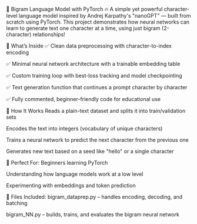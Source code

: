 🧠 Bigram Language Model with PyTorch 🔥
A simple yet powerful character-level language model inspired by Andrej Karpathy's "nanoGPT" — built from scratch using PyTorch. This project demonstrates how neural networks can learn to generate text one character at a time, using just bigram (2-character) relationships!

🔧 What’s Inside
✅ Clean data preprocessing with character-to-index encoding

✅ Minimal neural network architecture with a trainable embedding table

✅ Custom training loop with best-loss tracking and model checkpointing

✅ Text generation function that continues a prompt character by character

✅ Fully commented, beginner-friendly code for educational use

📘 How It Works
Reads a plain-text dataset and splits it into train/validation sets

Encodes the text into integers (vocabulary of unique characters)

Trains a neural network to predict the next character from the previous one

Generates new text based on a seed like "hello" or a single character

🚀 Perfect For:
Beginners learning PyTorch

Understanding how language models work at a low level

Experimenting with embeddings and token prediction

📂 Files Included:
bigram_dataprep.py – handles encoding, decoding, and batching

bigram_NN.py – builds, trains, and evaluates the bigram neural network
